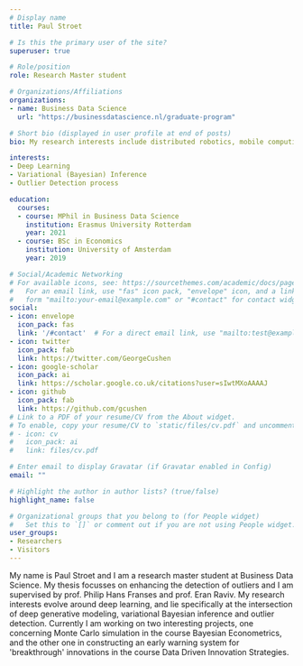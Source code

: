 ```yaml
---
# Display name
title: Paul Stroet

# Is this the primary user of the site?
superuser: true

# Role/position
role: Research Master student

# Organizations/Affiliations
organizations:
- name: Business Data Science
  url: "https://businessdatascience.nl/graduate-program"

# Short bio (displayed in user profile at end of posts)
bio: My research interests include distributed robotics, mobile computing and programmable matter.

interests:
- Deep Learning
- Variational (Bayesian) Inference
- Outlier Detection process

education:
  courses:
  - course: MPhil in Business Data Science
    institution: Erasmus University Rotterdam
    year: 2021
  - course: BSc in Economics
    institution: University of Amsterdam
    year: 2019

# Social/Academic Networking
# For available icons, see: https://sourcethemes.com/academic/docs/page-builder/#icons
#   For an email link, use "fas" icon pack, "envelope" icon, and a link in the
#   form "mailto:your-email@example.com" or "#contact" for contact widget.
social:
- icon: envelope
  icon_pack: fas
  link: '/#contact'  # For a direct email link, use "mailto:test@example.org".
- icon: twitter
  icon_pack: fab
  link: https://twitter.com/GeorgeCushen
- icon: google-scholar
  icon_pack: ai
  link: https://scholar.google.co.uk/citations?user=sIwtMXoAAAAJ
- icon: github
  icon_pack: fab
  link: https://github.com/gcushen
# Link to a PDF of your resume/CV from the About widget.
# To enable, copy your resume/CV to `static/files/cv.pdf` and uncomment the lines below.
# - icon: cv
#   icon_pack: ai
#   link: files/cv.pdf

# Enter email to display Gravatar (if Gravatar enabled in Config)
email: ""

# Highlight the author in author lists? (true/false)
highlight_name: false

# Organizational groups that you belong to (for People widget)
#   Set this to `[]` or comment out if you are not using People widget.
user_groups:
- Researchers
- Visitors
---
```


My name is Paul Stroet and I am a research master student at Business Data Science. My thesis focusses on enhancing the detection of outliers and I am supervised by prof. Philip Hans Franses and prof. Eran Raviv. My research interests evolve around deep learning, and lie specifically at the intersection of deep generative modeling, variational Bayesian inference and outlier detection. Currently I am working on two interesting projects, one concerning Monte Carlo simulation in the course Bayesian Econometrics, and the other one in constructing an early warning system for 'breakthrough' innovations in the course Data Driven Innovation Strategies.
